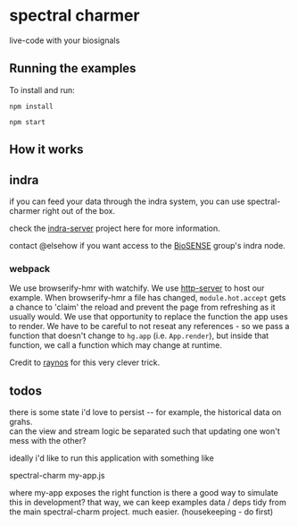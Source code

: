 # spectral charmer

live-code with your biosignals 

## Running the examples

To install and run:

    npm install

    npm start

[package.json]: ./package.json
[render.js]: ./render.js
[browser.js]: ./browser.js

## How it works

## indra

if you can feed your data through the indra system, you can use spectral-charmer right out of the box.

check the [indra-server](https://github.com/indra-net/collection-server) project here for more information.

contact @elsehow if you want access to the [BioSENSE](http://biosense.berkeley.edu) group's indra node.

### webpack
We use browserify-hmr with watchify.
We use [http-server][] to host our example. 
When browserify-hmr a file has changed, `module.hot.accept` gets a chance to 'claim' the reload and prevent the page from refreshing as it usually would.
We use that opportunity to replace the function the app uses to render.
We have to be careful to not reseat any references - so we pass a function that doesn't change to `hg.app` (i.e. `App.render`), but inside that function, we call a function which may change at runtime.

Credit to [raynos](http://github.com/raynos) for this very clever trick.

[hot module replacement]: https://github.com/webpack/docs/wiki/hot-module-replacement-with-webpack
[http-server]: https://github.com/indexzero/http-server
[browserify-hmr]: https://github.com/AgentME/browserify-hmr


## todos

there is some state i'd love to persist -- for example, the historical data on grahs.  
can the view and stream logic be separated such that updating one won't mess with the other?

ideally i'd like to run this application with something like

   spectral-charm my-app.js

where my-app exposes the right function
is there a good way to simulate this in development?
that way, we can keep examples data / deps tidy from the main spectral-charm project. much easier. (housekeeping - do first)
